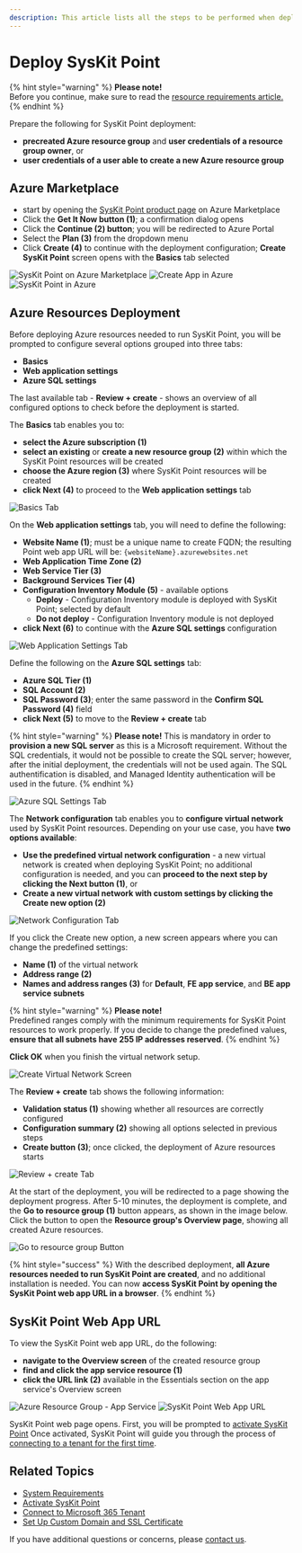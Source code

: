 ```yaml
---
description: This article lists all the steps to be performed when deploying SysKit Point to the Azure environment.
---
```


# Deploy SysKit Point

{% hint style="warning" %}
**Please note!**  
Before you continue, make sure to read the [resource requirements article.](system-requirements.md)
{% endhint %}

Prepare the following for SysKit Point deployment:
* __precreated Azure resource group__ and __user credentials of a resource group owner__, or
* __user credentials of a user able to create a new Azure resource group__

## Azure Marketplace

* start by opening the [SysKit Point product page](https://azuremarketplace.microsoft.com/en-us/marketplace/apps/syskitltd.syskit_point) on Azure Marketplace
* Click the __Get It Now button (1)__; a confirmation dialog opens
* Click the __Continue (2) button__; you will be redirected to Azure Portal
* Select the **Plan (3)** from the dropdown menu
* Click __Create (4)__ to continue with the deployment configuration; __Create SysKit Point__ screen opens with the __Basics__ tab selected

![SysKit Point on Azure Marketplace](../../.gitbook/assets/deploy-syskit-point_get.png)
![Create App in Azure](../../.gitbook/assets/deploy-syskit-point_continue.png)
![SysKit Point in Azure](../../.gitbook/assets/deploy-syskit-point_create.png)

## Azure Resources Deployment

Before deploying Azure resources needed to run SysKit Point, you will be prompted to configure several options grouped into three tabs:
* __Basics__
* __Web application settings__
* __Azure SQL settings__

The last available tab - __Review + create__ - shows an overview of all configured options to check before the deployment is started.

The __Basics__ tab enables you to:
* __select the Azure subscription (1)__
* __select an existing__ or __create a new resource group (2)__ within which the SysKit Point resources will be created
* __choose the Azure region (3)__ where SysKit Point resources will be created
* __click Next (4)__ to proceed to the __Web application settings__ tab

![Basics Tab](../../.gitbook/assets/deploy-syskit-point_basics.png)


On the __Web application settings__ tab, you will need to define the following:
* __Website Name (1)__; must be a unique name to create FQDN; the resulting Point web app URL will be: `{websiteName}.azurewebsites.net`
* __Web Application Time Zone (2)__
* __Web Service Tier (3)__
* __Background Services Tier (4)__
* __Configuration Inventory Module (5)__ - available options
  * __Deploy__ - Configuration Inventory module is deployed with SysKit Point; selected by default
  * __Do not deploy__ - Configuration Inventory module is not deployed
* __click Next (6)__ to continue with the __Azure SQL settings__ configuration

![Web Application Settings Tab](../../.gitbook/assets/deploy-syskit-point_web-app-settings.png)

Define the following on the __Azure SQL settings__ tab:
* __Azure SQL Tier (1)__
* __SQL Account (2)__
* __SQL Password (3)__; enter the same password in the __Confirm SQL Password (4)__ field
* __click Next (5)__ to move to the __Review + create__ tab

{% hint style="warning" %}
**Please note!** This is mandatory in order to **provision a new SQL server** as this is a Microsoft requirement. Without the SQL credentials, it would not be possible to create the SQL server; however, after the initial deployment, the credentials will not be used again. The SQL authentification is disabled, and Managed Identity authentication will be used in the future. 
{% endhint %}

![Azure SQL Settings Tab](../../.gitbook/assets/deploy-syskit-point_azure-sql-settings.png)

The __Network configuration__ tab enables you to __configure virtual network__ used by SysKit Point resources.
Depending on your use case, you have __two options available__:
* __Use the predefined virtual network configuration__ - a new virtual network is created when deploying SysKit Point; no additional configuration is needed, and you can __proceed to the next step by clicking the Next button (1)__, or
* __Create a new virtual network with custom settings by clicking the Create new option (2)__

![Network Configuration Tab](../../.gitbook/assets/deploy-syskit-point_network-configuration.png)

If you click the Create new option, a new screen appears where you can change the predefined settings:
* __Name (1)__ of the virtual network
* __Address range (2)__
* __Names and address ranges (3)__ for __Default__, __FE app service__, and __BE app service subnets__


{% hint style="warning" %}
**Please note!**  
Predefined ranges comply with the minimum requirements for SysKit Point resources to work properly.
If you decide to change the predefined values, **ensure that all subnets have 255 IP addresses reserved**.
{% endhint %}

__Click OK__ when you finish the virtual network setup. 

![Create Virtual Network Screen](../../.gitbook/assets/deploy-syskit-point_create-virtual-network.png)

The __Review + create__ tab shows the following information:
* __Validation status (1)__ showing whether all resources are correctly configured
* __Configuration summary (2)__ showing all options selected in previous steps
* __Create button (3)__; once clicked, the deployment of Azure resources starts

![Review + create Tab](../../.gitbook/assets/deploy-syskit-point_review.png)

At the start of the deployment, you will be redirected to a page showing the deployment progress. After 5-10 minutes, the deployment is complete, and the __Go to resource group (1)__ button appears, as shown in the image below. Click the button to open the __Resource group's Overview page__, showing all created Azure resources.

![Go to resource group Button](../../.gitbook/assets/deploy-syskit-point_go-to-resource-group.png)

{% hint style="success" %}
With the described deployment, __all Azure resources needed to run SysKit Point are created__, and no additional installation is needed.
You can now __access SysKit Point by opening the SysKit Point web app URL in a browser__.
{% endhint %}

## SysKit Point Web App URL

To view the SysKit Point web app URL, do the following:
* __navigate to the Overview screen__ of the created resource group
* __find and click the app service resource (1)__
* __click the URL link (2)__ available in the Essentials section on the app service's Overview screen

![Azure Resource Group - App Service](../../.gitbook/assets/deploy-syskit-point_app-service.png)
![SysKit Point Web App URL](../../.gitbook/assets/deploy-syskit-point_url.png)

SysKit Point web page opens.
First, you will be prompted to [activate SysKit Point](../activation/activate-syskit-point.md)
Once activated, SysKit Point will guide you through the process of [connecting to a tenant for the first time](connect-to-tenant.md). 


## Related Topics

* [System Requirements](system-requirements.md)
* [Activate SysKit Point](../../set-up-point-data-center/activation/activate-syskit-point.md)
* [Connect to Microsoft 365 Tenant](connect-to-tenant.md)
* [Set Up Custom Domain and SSL Certificate](set-up-custom-domain-and-ssl-certificate.md)

If you have additional questions or concerns, please [contact us](https://www.syskit.com/contact-us/).